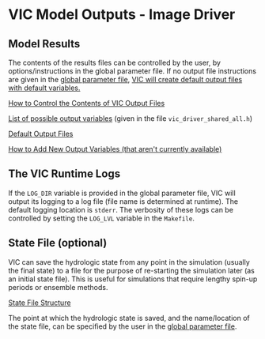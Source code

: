 # VIC Model Outputs - Image Driver

## Model Results

The contents of the results files can be controlled by the user, by options/instructions in the global parameter file. If no output file instructions are given in the [global parameter file](GlobalParam.md), [VIC will create default output files with default variables.](DefaultOutputs.md)

[How to Control the Contents of VIC Output Files](OutputFormatting.md)

[List of possible output variables](../../OutputVarList.md) (given in the file `vic_driver_shared_all.h`)

[Default Output Files](DefaultOutputs.md)

[How to Add New Output Variables (that aren't currently available)](../../HowToAddNewOutputVars.md)

## The VIC Runtime Logs

If the `LOG_DIR` variable is provided in the global parameter file, VIC will output its logging to a log file (file name is determined at runtime). The default logging location is `stderr`. The verbosity of these logs can be controlled by setting the `LOG_LVL` variable in the `Makefile`.

## State File (optional)

VIC can save the hydrologic state from any point in the simulation (usually the final state) to a file for the purpose of re-starting the simulation later (as an initial state file). This is useful for simulations that require lengthy spin-up periods or ensemble methods.

[State File Structure](StateFile.md)

The point at which the hydrologic state is saved, and the name/location of the state file, can be specified by the user in the [global parameter file](GlobalParam.md).
